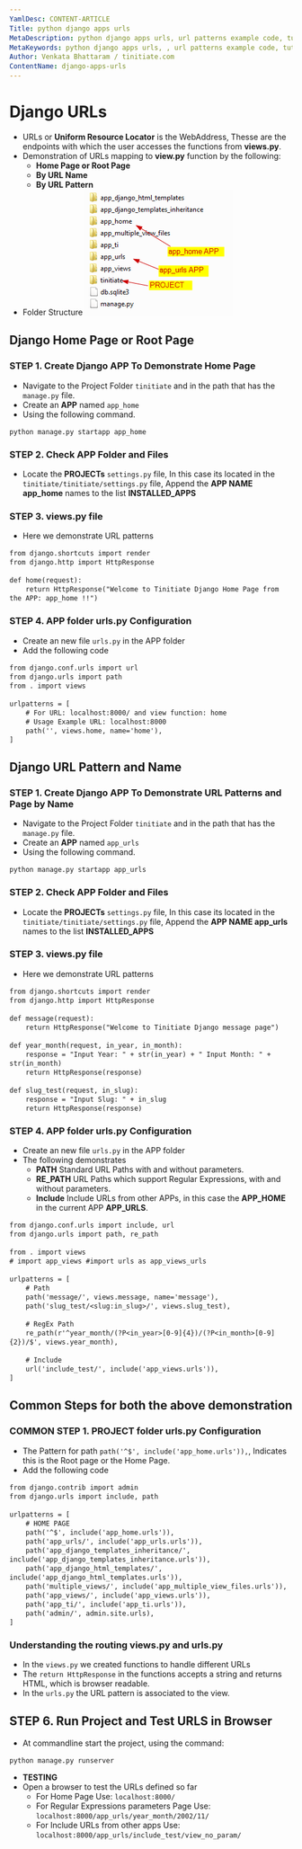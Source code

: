 ```yaml
---
YamlDesc: CONTENT-ARTICLE
Title: python django apps urls
MetaDescription: python django apps urls, url patterns example code, tutorials
MetaKeywords: python django apps urls, , url patterns example code, tutorials
Author: Venkata Bhattaram / tinitiate.com
ContentName: django-apps-urls
---
```


# Django URLs
* URLs or **Uniform Resource Locator** is the WebAddress, Thesse are the endpoints 
  with which the user accesses the functions from **views.py**.
* Demonstration of URLs mapping to **view.py** function by the following:
  * **Home Page or Root Page**
  * **By URL Name**
  * **By URL Pattern**
* Folder Structure
![python django urls demo folder structure](python-django-urls-demo-folder-structure.png "python django urls demo folder structure")

## Django Home Page or Root Page

### STEP 1. Create Django APP To Demonstrate Home Page
* Navigate to the Project Folder `tinitiate` and in the path that has the 
  `manage.py` file.
* Create an **APP** named `app_home`
* Using the following command.
```
python manage.py startapp app_home
```

### STEP 2. Check APP Folder and Files
* Locate the **PROJECTs** `settings.py` file, In this case its located in the 
  `tinitiate/tinitiate/settings.py` file, Append the **APP NAME app_home**
  names to the list **INSTALLED_APPS**

### STEP 3. views.py file
* Here we demonstrate URL patterns
```
from django.shortcuts import render
from django.http import HttpResponse

def home(request):
    return HttpResponse("Welcome to Tinitiate Django Home Page from the APP: app_home !!")

```

### STEP 4. APP folder urls.py Configuration
* Create an new file `urls.py` in the APP folder
* Add the following code
```
from django.conf.urls import url
from django.urls import path
from . import views

urlpatterns = [
    # For URL: localhost:8000/ and view function: home
    # Usage Example URL: localhost:8000
    path('', views.home, name='home'),
]
```


## Django URL Pattern and Name

### STEP 1. Create Django APP To Demonstrate URL Patterns and Page by Name
* Navigate to the Project Folder `tinitiate` and in the path that has the 
  `manage.py` file.
* Create an **APP** named `app_urls`
* Using the following command.
```
python manage.py startapp app_urls
```

### STEP 2. Check APP Folder and Files
* Locate the **PROJECTs** `settings.py` file, In this case its located in the 
  `tinitiate/tinitiate/settings.py` file, Append the **APP NAME app_urls**
  names to the list **INSTALLED_APPS**
  
### STEP 3. views.py file
* Here we demonstrate URL patterns
```
from django.shortcuts import render
from django.http import HttpResponse

def message(request):
    return HttpResponse("Welcome to Tinitiate Django message page")

def year_month(request, in_year, in_month):
    response = "Input Year: " + str(in_year) + " Input Month: " + str(in_month)
    return HttpResponse(response)

def slug_test(request, in_slug):
    response = "Input Slug: " + in_slug
    return HttpResponse(response)
```

### STEP 4. APP folder urls.py Configuration
* Create an new file `urls.py` in the APP folder
* The following demonstrates
  * **PATH** Standard URL Paths with and without parameters.
  * **RE_PATH** URL Paths which support Regular Expressions, with and without 
    parameters.
  * **Include** Include URLs from other APPs, in this case the **APP_HOME**
    in the current APP **APP_URLS**.
```
from django.conf.urls import include, url
from django.urls import path, re_path

from . import views
# import app_views #import urls as app_views_urls

urlpatterns = [
    # Path
    path('message/', views.message, name='message'),
    path('slug_test/<slug:in_slug>/', views.slug_test),

    # RegEx Path    
    re_path(r'^year_month/(?P<in_year>[0-9]{4})/(?P<in_month>[0-9]{2})/$', views.year_month),
    
    # Include
    url('include_test/', include('app_views.urls')),
]
```
>

## Common Steps for both the above demonstration
### COMMON STEP 1. PROJECT folder urls.py Configuration
* The Pattern for path `path('^$', include('app_home.urls')),`, Indicates this 
  is the Root page or the Home Page.
* Add the following code
```
from django.contrib import admin
from django.urls import include, path

urlpatterns = [
    # HOME PAGE
    path('^$', include('app_home.urls')),
    path('app_urls/', include('app_urls.urls')),
    path('app_django_templates_inheritance/', include('app_django_templates_inheritance.urls')),
    path('app_django_html_templates/', include('app_django_html_templates.urls')),
    path('multiple_views/', include('app_multiple_view_files.urls')),
    path('app_views/', include('app_views.urls')),
    path('app_ti/', include('app_ti.urls')),
    path('admin/', admin.site.urls),
]
```

### Understanding the routing views.py and urls.py
* In the `views.py` we created functions to handle different URLs
* The `return HttpResponse` in the functions accepts a string and returns 
  HTML, which is browser readable.
* In the `urls.py` the URL pattern is associated to the view.<function-name>
>

## STEP 6. Run Project and Test URLS in Browser
* At commandline start the project, using the command:
```
python manage.py runserver
```
* **TESTING**
* Open a browser to test the URLs defined so far
  * For Home Page Use: `localhost:8000/`
  * For Regular Expressions parameters Page Use: `localhost:8000/app_urls/year_month/2002/11/`
  * For Include URLs from other apps Use: `localhost:8000/app_urls/include_test/view_no_param/`
